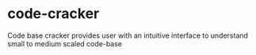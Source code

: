# code-cracker
Code base cracker provides user with an intuitive interface to understand small to medium scaled code-base
